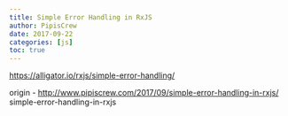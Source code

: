 ```yaml
---
title: Simple Error Handling in RxJS
author: PipisCrew
date: 2017-09-22
categories: [js]
toc: true
---
```


https://alligator.io/rxjs/simple-error-handling/

origin - http://www.pipiscrew.com/2017/09/simple-error-handling-in-rxjs/ simple-error-handling-in-rxjs